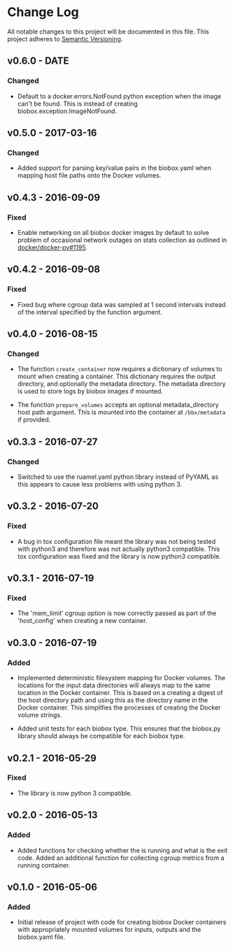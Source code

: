 # Change Log

All notable changes to this project will be documented in this file. This
project adheres to [Semantic Versioning](http://semver.org/).

## v0.6.0 - DATE

### Changed

  * Default to a docker.errors.NotFound python exception when the image can't
    be found. This is instead of creating biobox.exception.ImageNotFound.

## v0.5.0 - 2017-03-16

### Changed

  * Added support for parsing key/value pairs in the biobox.yaml when mapping
    host file paths onto the Docker volumes.

## v0.4.3 - 2016-09-09

### Fixed

  * Enable networking on all biobox docker images by default to solve problem
    of occasional network outages on stats collection as outlined in
    [docker/docker-py#1195][issue-1195].

[issue-1195]: https://github.com/docker/docker-py/issues/1195

## v0.4.2 - 2016-09-08

### Fixed

  * Fixed bug where cgroup data was sampled at 1 second intervals instead of
    the interval specified by the function argument.

## v0.4.0 - 2016-08-15

### Changed

  * The function `create_container` now requires a dictionary of volumes to
    mount when creating a container. This dictionary requires the output
    directory, and optionally the metadata directory. The metadata directory is
    used to store logs by biobox images if mounted.

  * The function `prepare_volumes` accepts an optional metadata_directory host
    path argument. This is mounted into the container at `/bbx/metadata` if
    provided.

## v0.3.3 - 2016-07-27

### Changed

  * Switched to use the ruamel.yaml python library instead of PyYAML as this
    appears to cause less problems with using python 3.

## v0.3.2 - 2016-07-20

### Fixed

  * A bug in tox configuration file meant the library was not being tested with
    python3 and therefore was not actually python3 compatible. This tox
    configuration was fixed and the library is now python3 compatible.

## v0.3.1 - 2016-07-19

### Fixed

  * The 'mem_limit' cgroup option is now correctly passed as part of the
    'host_config' when creating a new container.

## v0.3.0 - 2016-07-19

### Added

  * Implemented deterministic filesystem mapping for Docker volumes. The
    locations for the input data directories will always map to the same
    location in the Docker container. This is based on a creating a digest of
    the host directory path and using this as the directory name in the Docker
    container. This simplifies the processes of creating the Docker volume
    strings.

  * Added unit tests for each biobox type. This ensures that the biobox.py
    library should always be compatible for each biobox type.

## v0.2.1 - 2016-05-29

### Fixed

  * The library is now python 3 compatible.

## v0.2.0 - 2016-05-13

### Added

  * Added functions for checking whether the is running and what is the exit
    code. Added an additional function for collecting cgroup metrics from a
    running container.

## v0.1.0 - 2016-05-06

### Added

  * Initial release of project with code for creating biobox Docker containers
    with appropriately mounted volumes for inputs, outputs and the biobox.yaml
    file.
